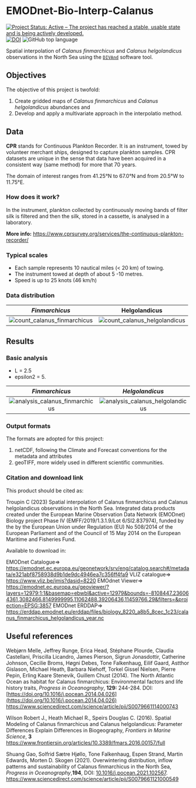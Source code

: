 # EMODnet-Bio-Interp-Calanus

[![Project Status: Active – The project has reached a stable, usable state and is being actively developed.](https://www.repostatus.org/badges/latest/active.svg)](https://www.repostatus.org/#active)
[![DOI](https://zenodo.org/badge/452690474.svg)](https://zenodo.org/badge/latestdoi/452690474)
![GitHub top language](https://img.shields.io/github/languages/top/gher-uliege/EMODnet-Bio-Interp-Calanus)

Spatial interpolation of _Calanus finmarchicus_ and _Calanus helgolandicus_ observations in the North Sea using the [`DIVAnd`](https://github.com/gher-uliege/DIVAnd.jl) software tool.

## Objectives

The objective of this project is twofold:
1. Create gridded maps of _Calanus finmarchicus_ and _Calanus helgolandicus_ abundances and
2. Develop and apply a multivariate approach in the interpolatio method.

## Data

__CPR__ stands for Continuous Plankton Recorder. It is an instrument, towed by volunteer
merchant ships, designed to capture plankton samples. CPR datasets are unique
in the sense that data have been acquired in a consistent way (same method)
for more that 70 years.

The domain of interest ranges from 41.25°N to 67.0°N and from 20.5°W to 11.75°E.

### How does it work?

In the instrument, plankton collected by continuously moving bands of filter silk
is filtered and then the silk, stored in a cassette, is analysed in a laboratory.

__More info:__ https://www.cprsurvey.org/services/the-continuous-plankton-recorder/

### Typical scales

- Each sample represents 10 nautical miles (< 20 km) of towing.
- The instrument towed at depth of about 5 -10 metres.
- Speed is up to 25 knots (46 km/h)

### Data distribution

_Finmarchicus_             |  Helgolandicus
:-------------------------:|:-------------------------:
![count_calanus_finmarchicus](https://user-images.githubusercontent.com/11868914/151570410-7dad2e00-ef08-452a-9076-8ebd9cadfc36.jpg) | ![count_calanus_helgolandicus](https://user-images.githubusercontent.com/11868914/151571375-6a2ef5c4-cf55-47f4-933c-f83be5fb5aec.jpg)

## Results

### Basic analysis

* L = 2.5
* epsilon2 = 5.

_Finmarchicus_             |  _Helgolandicus_
:-------------------------:|:-------------------------:
![analysis_calanus_finmarchicus](https://user-images.githubusercontent.com/11868914/151572917-f1df7bee-382d-4d88-85f4-ea204ceba5a7.jpg) | ![analysis_calanus_helgolandicus](https://user-images.githubusercontent.com/11868914/151572924-14459d9f-e999-49b4-9ab9-dfa4674a8f27.jpg)

### Output formats
The formats are adopted for this project:
1. netCDF, following the Climate and Forecast conventions for the metadata and attributes
2. geoTIFF, more widely used in different scientific communities.

### Citation and download link

This product should be cited as:

Troupin C (2023) Spatial interpolation of Calanus finmarchicus and Calanus helgolandicus observations in the North Sea. Integrated data products created under the European Marine Observation Data Network (EMODnet) Biology project Phase IV (EMFF/2019/1.3.1.9/Lot 6/SI2.837974), funded by the by the European Union under Regulation (EU) No 508/2014 of the European Parliament and of the Council of 15 May 2014 on the European Maritime and Fisheries Fund.

Available to download in:

EMODnet Catalogue=> https://emodnet.ec.europa.eu/geonetwork/srv/eng/catalog.search#/metadata/e321abf8758938d9b1de9dc4946ea7c356ff4fa9
VLIZ catalogue=> https://www.vliz.be/imis?dasid=8220
EMOdnet Viewer=> https://emodnet.ec.europa.eu/geoviewer/?layers=12979:1:1&basemap=ebwbl&active=12979&bounds=-8108447.236064361,3082466.8149999995,11062488.39206436,11459766.29&filters=&projection=EPSG:3857
EMODnet ERDDAP=> https://erddap.emodnet.eu/erddap/files/biology_8220_a8b5_8cec_1c23/calanus_finmarchicus_helgolandicus_year.nc

## Useful references

Webjørn Melle, Jeffrey Runge, Erica Head, Stéphane Plourde, Claudia Castellani, Priscilla Licandro, James Pierson, Sigrun Jonasdottir, Catherine Johnson, Cecilie Broms, Høgni Debes, Tone Falkenhaug, Eilif Gaard, Astthor Gislason, Michael Heath, Barbara Niehoff, Torkel Gissel Nielsen, Pierre Pepin, Erling Kaare Stenevik, Guillem Chust (2014). The North Atlantic Ocean as habitat for Calanus finmarchicus: Environmental factors and life history traits,
_Progress in Oceanography_, **129:** 244-284. DOI: [https://doi.org/10.1016/j.pocean.2014.04.026](https://doi.org/10.1016/j.pocean.2014.04.026)
https://www.sciencedirect.com/science/article/pii/S0079661114000743

Wilson Robert J., Heath Michael R., Speirs Douglas C. (2016). Spatial Modeling of Calanus finmarchicus and Calanus helgolandicus: Parameter Differences Explain Differences in Biogeography, _Frontiers in Marine Science_, **3**                
https://www.frontiersin.org/articles/10.3389/fmars.2016.00157/full

Shuang Gao, Solfrid Sætre Hjøllo, Tone Falkenhaug, Espen Strand, Martin Edwards, Morten D. Skogen (2021). Overwintering distribution, inflow patterns and sustainability of Calanus finmarchicus in the North Sea, _Progress in Oceanography_,**194**, DOI: [10.1016/j.pocean.2021.102567](https://doi.org/10.1016/j.pocean.2021.102567).        
https://www.sciencedirect.com/science/article/pii/S0079661121000549
